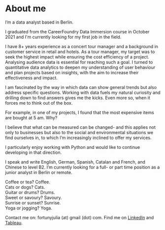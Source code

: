 <h1>About me </h1>
I’m a data analyst based in Berlin. 

I graduated from the CareerFoundry Data Immersion course in October 2021 and I'm currently looking for my first job in the field. 

I have 8+ years experience as a concert tour manager and a background in customer service in retail and hotels. As a tour manager, my target was to seek the highest impact while ensuring the cost efficiency of a project. Analysing audience data is essential for reaching such a goal. I turned to quantitative data analytics to deepen my understanding of user behaviour and plan projects based on insights, with the aim to increase their effectiveness and impact.

I am fascinated by the way in which data can show general trends but also address specific questions. Working with data fuels my natural curiosity and drilling down to find answers gives me the kicks. Even more so, when it forces me to think out of the box. 

For example, in one of my projects, I found that the most expensive items are bought at 5 am. Why?  

I believe that what can be measured can be changed- and this applies not only to businesses but also to the social and environmental situations we find ourselves in, to which I’m increasingly inclined to offer my services. 

I particularly enjoy working with Python and would like to continue developing in that direction. 

I speak and write English, German, Spanish, Catalan and French, and Chinese to level B2.
I’m currently looking for a full- or part time position as a junior analyst in Berlin or remote. 

Coffee or tea? Coffee. <br>
Cats or dogs? Cats. <br>
Guitar or drums? Drums. <br>
Sweet or savoury? Savoury. <br>
Sunrise or sunset? Sunrise. <br>
Yoga or jogging? Yoga. <br>

Contact me on: fortunyjulia (at) gmail (dot) com.
Find me on [LinkedIn](https://www.linkedin.com/in/juliafortuny) and [Tableau](https://public.tableau.com/app/profile/julia.fortuny#!/). 
